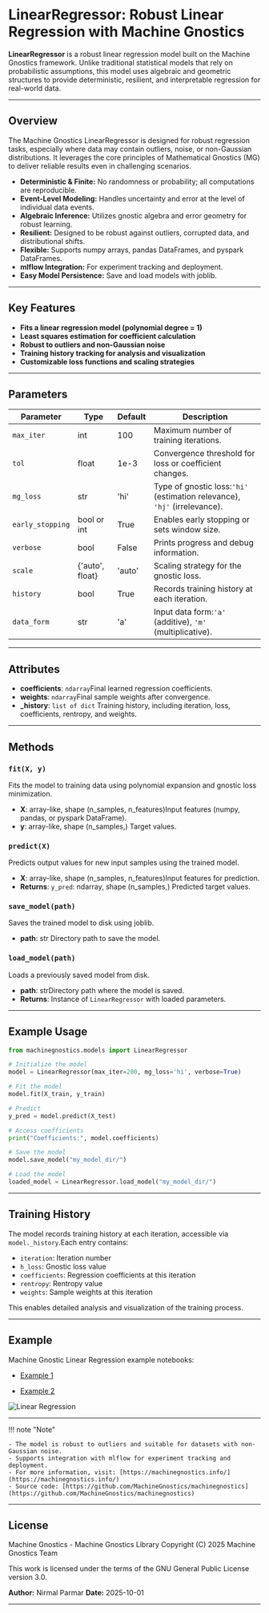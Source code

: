 # LinearRegressor: Robust Linear Regression with Machine Gnostics

**LinearRegressor** is a robust linear regression model built on the Machine Gnostics framework. Unlike traditional statistical models that rely on probabilistic assumptions, this model uses algebraic and geometric structures to provide deterministic, resilient, and interpretable regression for real-world data.

---

## Overview

The Machine Gnostics LinearRegressor is designed for robust regression tasks, especially where data may contain outliers, noise, or non-Gaussian distributions. It leverages the core principles of Mathematical Gnostics (MG) to deliver reliable results even in challenging scenarios.

- **Deterministic & Finite:** No randomness or probability; all computations are reproducible.
- **Event-Level Modeling:** Handles uncertainty and error at the level of individual data events.
- **Algebraic Inference:** Utilizes gnostic algebra and error geometry for robust learning.
- **Resilient:** Designed to be robust against outliers, corrupted data, and distributional shifts.
- **Flexible:** Supports numpy arrays, pandas DataFrames, and pyspark DataFrames.
- **mlflow Integration:** For experiment tracking and deployment.
- **Easy Model Persistence:** Save and load models with joblib.

---

## Key Features

- **Fits a linear regression model (polynomial degree = 1)**
- **Least squares estimation for coefficient calculation**
- **Robust to outliers and non-Gaussian noise**
- **Training history tracking for analysis and visualization**
- **Customizable loss functions and scaling strategies**

---

## Parameters

| Parameter          | Type            | Default | Description                                                                   |
| ------------------ | --------------- | ------- | ----------------------------------------------------------------------------- |
| `max_iter`       | int             | 100     | Maximum number of training iterations.                                        |
| `tol`            | float           | 1e-3    | Convergence threshold for loss or coefficient changes.                        |
| `mg_loss`        | str             | 'hi'    | Type of gnostic loss:`'hi'` (estimation relevance), `'hj'` (irrelevance). |
| `early_stopping` | bool or int     | True    | Enables early stopping or sets window size.                                   |
| `verbose`        | bool            | False   | Prints progress and debug information.                                        |
| `scale`          | {'auto', float} | 'auto'  | Scaling strategy for the gnostic loss.                                        |
| `history`        | bool            | True    | Records training history at each iteration.                                   |
| `data_form`      | str             | 'a'     | Input data form:`'a'` (additive), `'m'` (multiplicative).                 |

---

## Attributes

- **coefficients**: `ndarray`Final learned regression coefficients.
- **weights**: `ndarray`Final sample weights after convergence.
- **_history**: `list of dict`
  Training history, including iteration, loss, coefficients, rentropy, and weights.

---

## Methods

### `fit(X, y)`

Fits the model to training data using polynomial expansion and gnostic loss minimization.

- **X**: array-like, shape (n_samples, n_features)Input features (numpy, pandas, or pyspark DataFrame).
- **y**: array-like, shape (n_samples,)
  Target values.

### `predict(X)`

Predicts output values for new input samples using the trained model.

- **X**: array-like, shape (n_samples, n_features)Input features for prediction.
- **Returns**:
  `y_pred`: ndarray, shape (n_samples,)
  Predicted target values.

### `save_model(path)`

Saves the trained model to disk using joblib.

- **path**: str
  Directory path to save the model.

### `load_model(path)`

Loads a previously saved model from disk.

- **path**: strDirectory path where the model is saved.
- **Returns**:
  Instance of `LinearRegressor` with loaded parameters.

---

## Example Usage

```python
from machinegnostics.models import LinearRegressor

# Initialize the model
model = LinearRegressor(max_iter=200, mg_loss='hi', verbose=True)

# Fit the model
model.fit(X_train, y_train)

# Predict
y_pred = model.predict(X_test)

# Access coefficients
print("Coefficients:", model.coefficients)

# Save the model
model.save_model("my_model_dir/")

# Load the model
loaded_model = LinearRegressor.load_model("my_model_dir/")
```

---

## Training History

The model records training history at each iteration, accessible via `model._history`.Each entry contains:

- `iteration`: Iteration number
- `h_loss`: Gnostic loss value
- `coefficients`: Regression coefficients at this iteration
- `rentropy`: Rentropy value
- `weights`: Sample weights at this iteration

This enables detailed analysis and visualization of the training process.

---

## Example

Machine Gnostic Linear Regression example notebooks: 

- [Example 1](https://github.com/MachineGnostics/machinegnostics.io/blob/main/examples/example_1_wine_data_linreg.ipynb)

- [Example 2](https://github.com/MachineGnostics/machinegnostics.io/blob/main/examples/example_1_1_small_data_linreg.ipynb)

![Linear Regression](./plots/lin_reg.png "Linear Regression")

---

!!! note "Note"

    - The model is robust to outliers and suitable for datasets with non-Gaussian noise.
    - Supports integration with mlflow for experiment tracking and deployment.
    - For more information, visit: [https://machinegnostics.info/](https://machinegnostics.info/)
    - Source code: [https://github.com/MachineGnostics/machinegnostics](https://github.com/MachineGnostics/machinegnostics)

---

## License

Machine Gnostics - Machine Gnostics Library
Copyright (C) 2025  Machine Gnostics Team

This work is licensed under the terms of the GNU General Public License version 3.0.

**Author:** Nirmal Parmar
**Date:** 2025-10-01

---
